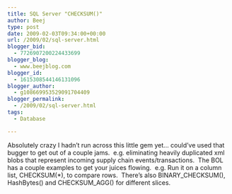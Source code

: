```yaml
---
title: SQL Server "CHECKSUM()"
author: Beej
type: post
date: 2009-02-03T09:34:00+00:00
url: /2009/02/sql-server.html
blogger_bid:
  - 7726907200224433699
blogger_blog:
  - www.beejblog.com
blogger_id:
  - 1615308544146131096
blogger_author:
  - g108669953529091704409
blogger_permalink:
  - /2009/02/sql-server.html
tags:
  - Database

---
```

Absolutely crazy I hadn&#8217;t run across this little gem yet&#8230; could&#8217;ve used that bugger to get out of a couple jams.&#160; e.g. eliminating heavily duplicated xml blobs that represent incoming supply chain events/transactions.&#160; The BOL has a couple examples to get your juices flowing.&#160; e.g. Run it on a column list, CHECKSUM(*), to compare rows.&#160; There&#8217;s also BINARY\_CHECKSUM(), HashBytes() and CHECKSUM\_AGG() for different slices.